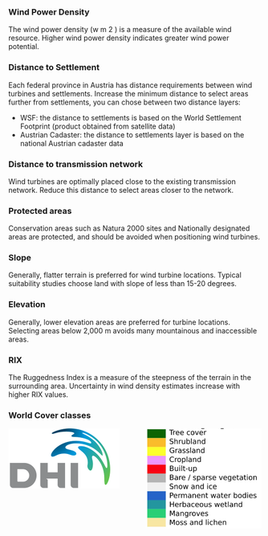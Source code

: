 ### Wind Power Density
The wind power density (w m 2 ) is a measure of the available wind resource. Higher wind power density
indicates greater wind power potential.


### Distance to Settlement
Each federal province in Austria has distance requirements between wind turbines and settlements. Increase the minimum distance to select areas further from settlements, you can chose between two distance layers:

* WSF: the distance to settlements is based on the World Settlement Footprint (product obtained from satellite data)
* Austrian Cadaster: the distance to settlements layer is based on the national Austrian cadaster data


### Distance to transmission network
Wind turbines are optimally placed close to the existing transmission network. Reduce this distance to
select areas closer to the network.


### Protected areas
Conservation areas such as Natura 2000 sites and Nationally designated areas are protected, and should be
avoided when positioning wind turbines.


### Slope
Generally, flatter terrain is preferred for wind turbine locations. Typical suitability studies choose land with
slope of less than 15-20 degrees.


### Elevation
Generally, lower elevation areas are preferred for turbine locations. Selecting areas below 2,000 m avoids
many mountainous and inaccessible areas.

### RIX
The Ruggedness Index is a measure of the steepness of the terrain in the surrounding area. Uncertainty in
wind density estimates increase with higher RIX values.
### World Cover classes

<div style="width: 100%;"><img style="width:230px; float:right;" src="https://raw.githubusercontent.com/eurodatacube/eodash-assets/main/collections/REP1_Wind_Energy/worldcover.png"></img></div>

![DHI Logo](https://raw.githubusercontent.com/eurodatacube/eodash-assets/main/collections/gtif-logos/dhi.png "DHI Logo")

